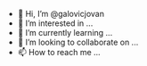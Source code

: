 - 👋 Hi, I’m @galovicjovan
- 👀 I’m interested in ...
- 🌱 I’m currently learning ...
- 💞️ I’m looking to collaborate on ...
- 📫 How to reach me ...

<!---
galovicjovan/galovicjovan is a ✨ special ✨ repository because its `README.md` (this file) appears on your GitHub profile.
You can click the Preview link to take a look at your changes.
--->
